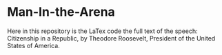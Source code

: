 # Man-In-the-Arena
Here in this repository is the LaTex code  the full text of the speech: Citizenship in a Republic,
by Theodore Roosevelt, President of the United States of America.
